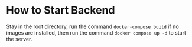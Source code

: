 # How to Start Backend

Stay in the root directory, run the command `docker-compose build` if no images are installed, then run the command `docker compose up -d` to start the server.
